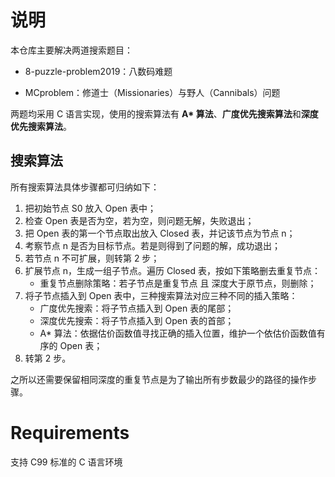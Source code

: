 # 说明

本仓库主要解决两道搜索题目：

* 8-puzzle-problem2019：八数码难题

* MCproblem：修道士（Missionaries）与野人（Cannibals）问题

两题均采用 C 语言实现，使用的搜索算法有 **A\* 算法**、**广度优先搜索算法**和**深度优先搜索算法**。

## 搜索算法

所有搜索算法具体步骤都可归纳如下：

1. 把初始节点 S0 放入 Open 表中；
2. 检查 Open 表是否为空，若为空，则问题无解，失败退出；
3. 把 Open 表的第一个节点取出放入 Closed 表，并记该节点为节点 n；
4. 考察节点 n 是否为目标节点。若是则得到了问题的解，成功退出；
5. 若节点 n 不可扩展，则转第 2 步；
6. 扩展节点 n，生成一组子节点。遍历 Closed 表，按如下策略删去重复节点：
    * 重复节点删除策略：若子节点是重复节点 且 深度大于原节点，则删除；
7. 将子节点插入到 Open 表中，三种搜索算法对应三种不同的插入策略：
	* 广度优先搜索：将子节点插入到 Open 表的尾部；
	* 深度优先搜索：将子节点插入到 Open 表的首部；
	* A* 算法：依据估价函数值寻找正确的插入位置，维护一个依估价函数值有序的 Open 表；
8. 转第 2 步。

之所以还需要保留相同深度的重复节点是为了输出所有步数最少的路径的操作步骤。

# Requirements

支持 C99 标准的 C 语言环境
